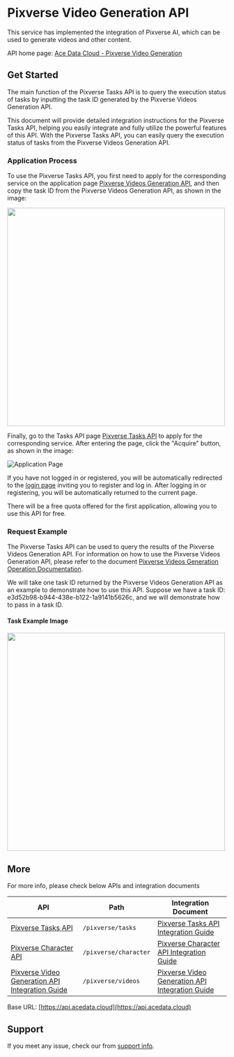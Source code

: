 # Pixverse Video Generation API

This service has implemented the integration of Pixverse AI, which can be used to generate videos and other content.

API home page: [Ace Data Cloud - Pixverse Video Generation](https://platform.acedata.cloud/services/74e74695-ceff-49d1-ac84-cfa876225ae8)

## Get Started


The main function of the Pixverse Tasks API is to query the execution status of tasks by inputting the task ID generated by the Pixverse Videos Generation API.

This document will provide detailed integration instructions for the Pixverse Tasks API, helping you easily integrate and fully utilize the powerful features of this API. With the Pixverse Tasks API, you can easily query the execution status of tasks from the Pixverse Videos Generation API.

### Application Process

To use the Pixverse Tasks API, you first need to apply for the corresponding service on the application page [Pixverse Videos Generation API](https://platform.acedata.cloud/documents/00f200b3-709d-4783-ac56-3d27cc70b73d), and then copy the task ID from the Pixverse Videos Generation API, as shown in the image:

<p><img src="https://cdn.acedata.cloud/3oqspi.png" width="500" class="m-auto"></p>

Finally, go to the Tasks API page [Pixverse Tasks API](https://platform.acedata.cloud/documents/94d98778-9a98-4e27-bd68-e018a34fae11) to apply for the corresponding service. After entering the page, click the "Acquire" button, as shown in the image:

![Application Page](https://cdn.acedata.cloud/rci31i.png)

If you have not logged in or registered, you will be automatically redirected to the [login page](https://platform.acedata.cloud) inviting you to register and log in. After logging in or registering, you will be automatically returned to the current page.

There will be a free quota offered for the first application, allowing you to use this API for free.

### Request Example

The Pixverse Tasks API can be used to query the results of the Pixverse Videos Generation API. For information on how to use the Pixverse Videos Generation API, please refer to the document [Pixverse Videos Generation Operation Documentation](https://platform.acedata.cloud/documents/a5c7bf5a-18bf-4943-becc-cfe1356f90ec).

We will take one task ID returned by the Pixverse Videos Generation API as an example to demonstrate how to use this API. Suppose we have a task ID: e3d52b98-b944-438e-b122-1a9141b5626c, and we will demonstrate how to pass in a task ID.

#### Task Example Image

<p><img src="https://cdn.acedata.cloud/3oqspi.png" width="500" class="m-auto"></p>


## More

For more info, please check below APIs and integration documents

| API | Path | Integration Document |
| ---- | ---- | ------------ |
| [Pixverse Tasks API](http://platform.acedata.cloud/documents/94d98778-9a98-4e27-bd68-e018a34fae11) | `/pixverse/tasks` | [Pixverse Tasks API Integration Guide](http://platform.acedata.cloud/documents/0ee1c397-2d5f-4a70-ae0f-4a49195dfe20) |
| [Pixverse Character API](http://platform.acedata.cloud/documents/32f3dd45-7000-49c2-a38e-285bd02ae334) | `/pixverse/character` | [Pixverse Character API Integration Guide](http://platform.acedata.cloud/documents/423a57f0-eed7-4539-8815-37411b9b43ae) |
| [Pixverse Video Generation API Integration Guide](http://platform.acedata.cloud/documents/00f200b3-709d-4783-ac56-3d27cc70b73d) | `/pixverse/videos` | [Pixverse Video Generation API Integration Guide](http://platform.acedata.cloud/documents/a5c7bf5a-18bf-4943-becc-cfe1356f90ec) |

Base URL: [https://api.acedata.cloud](https://api.acedata.cloud)

## Support 

If you meet any issue, check our from [support info](https://platform.acedata.cloud/support).